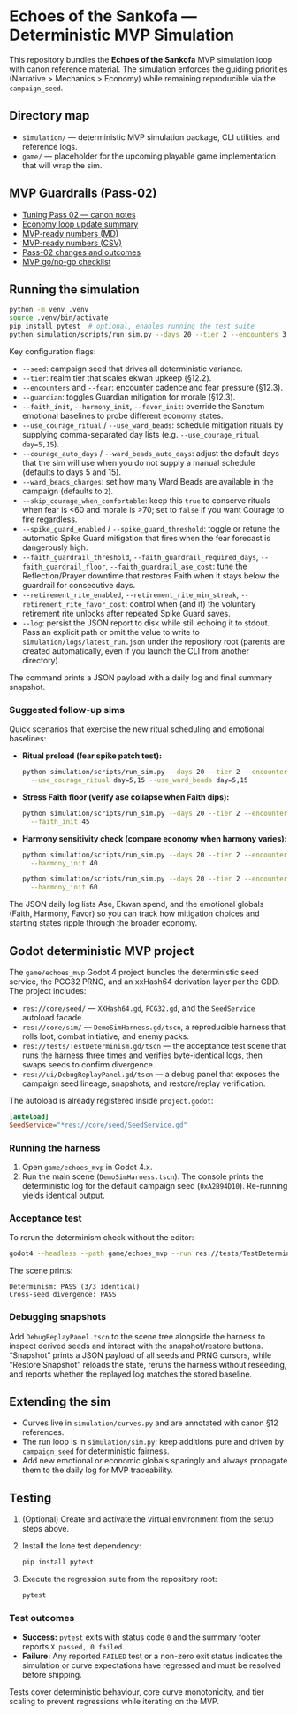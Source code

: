 # Echoes of the Sankofa — Deterministic MVP Simulation

This repository bundles the **Echoes of the Sankofa** MVP simulation loop with canon reference
material. The simulation enforces the guiding priorities (Narrative > Mechanics > Economy) while
remaining reproducible via the `campaign_seed`.

## Directory map

- `simulation/` — deterministic MVP simulation package, CLI utilities, and reference logs.
- `game/` — placeholder for the upcoming playable game implementation that will wrap the sim.

## MVP Guardrails (Pass-02)

- [Tuning Pass 02 — canon notes](docs/mvp_notes/tuning_pass_02.md)
- [Economy loop update summary](docs/simulation/economy_loop_update_summary.md)
- [MVP-ready numbers (MD)](docs/simulation/mvp_ready_numbers.md)
- [MVP-ready numbers (CSV)](docs/simulation/mvp_ready_numbers.csv)
- [Pass-02 changes and outcomes](docs/simulation/changes_and_outcomes_pass02.md)
- [MVP go/no-go checklist](docs/simulation/mvp_go_no_go_checklist.md)

## Running the simulation

```bash
python -m venv .venv
source .venv/bin/activate
pip install pytest  # optional, enables running the test suite
python simulation/scripts/run_sim.py --days 20 --tier 2 --encounters 3 --fear 6 --seed 0xA2B94D10
```

Key configuration flags:

- `--seed`: campaign seed that drives all deterministic variance.
- `--tier`: realm tier that scales ekwan upkeep (§12.2).
- `--encounters` and `--fear`: encounter cadence and fear pressure (§12.3).
- `--guardian`: toggles Guardian mitigation for morale (§12.3).
- `--faith_init`, `--harmony_init`, `--favor_init`: override the Sanctum emotional baselines to
  probe different economy states.
- `--use_courage_ritual` / `--use_ward_beads`: schedule mitigation rituals by supplying
  comma-separated day lists (e.g. `--use_courage_ritual day=5,15`).
- `--courage_auto_days` / `--ward_beads_auto_days`: adjust the default days that the sim will use
  when you do not supply a manual schedule (defaults to days 5 and 15).
- `--ward_beads_charges`: set how many Ward Beads are available in the campaign (defaults to `2`).
- `--skip_courage_when_comfortable`: keep this `true` to conserve rituals when fear is <60 and
  morale is >70; set to `false` if you want Courage to fire regardless.
- `--spike_guard_enabled` / `--spike_guard_threshold`: toggle or retune the automatic Spike Guard
  mitigation that fires when the fear forecast is dangerously high.
- `--faith_guardrail_threshold`, `--faith_guardrail_required_days`, `--faith_guardrail_floor`,
  `--faith_guardrail_ase_cost`: tune the Reflection/Prayer downtime that restores Faith when it
  stays below the guardrail for consecutive days.
- `--retirement_rite_enabled`, `--retirement_rite_min_streak`, `--retirement_rite_favor_cost`:
  control when (and if) the voluntary retirement rite unlocks after repeated Spike Guard saves.
- `--log`: persist the JSON report to disk while still echoing it to stdout. Pass an explicit path
  or omit the value to write to `simulation/logs/latest_run.json` under the repository root (parents
  are created automatically, even if you launch the CLI from another directory).

The command prints a JSON payload with a daily log and final summary snapshot.

### Suggested follow-up sims

Quick scenarios that exercise the new ritual scheduling and emotional baselines:

- **Ritual preload (fear spike patch test):**

  ```bash
  python simulation/scripts/run_sim.py --days 20 --tier 2 --encounters 3 --fear 6 --seed 0xA2B94D10 \
    --use_courage_ritual day=5,15 --use_ward_beads day=5,15
  ```

- **Stress Faith floor (verify ase collapse when Faith dips):**

  ```bash
  python simulation/scripts/run_sim.py --days 20 --tier 2 --encounters 3 --fear 6 --seed 0xA2B94D10 \
    --faith_init 45
  ```

- **Harmony sensitivity check (compare economy when harmony varies):**

  ```bash
  python simulation/scripts/run_sim.py --days 20 --tier 2 --encounters 3 --fear 6 --seed 0xA2B94D10 \
    --harmony_init 40

  python simulation/scripts/run_sim.py --days 20 --tier 2 --encounters 3 --fear 6 --seed 0xA2B94D10 \
    --harmony_init 60
  ```

The JSON daily log lists Ase, Ekwan spend, and the emotional globals (Faith, Harmony, Favor) so
you can track how mitigation choices and starting states ripple through the broader economy.



## Godot deterministic MVP project

The `game/echoes_mvp` Godot 4 project bundles the deterministic seed service, the PCG32 PRNG, and an xxHash64 derivation layer per the GDD. The project includes:

- `res://core/seed/` — `XXHash64.gd`, `PCG32.gd`, and the `SeedService` autoload facade.
- `res://core/sim/` — `DemoSimHarness.gd/tscn`, a reproducible harness that rolls loot, combat initiative, and enemy packs.
- `res://tests/TestDeterminism.gd/tscn` — the acceptance test scene that runs the harness three times and verifies byte-identical logs, then swaps seeds to confirm divergence.
- `res://ui/DebugReplayPanel.gd/tscn` — a debug panel that exposes the campaign seed lineage, snapshots, and restore/replay verification.

The autoload is already registered inside `project.godot`:

```ini
[autoload]
SeedService="*res://core/seed/SeedService.gd"
```

### Running the harness

1. Open `game/echoes_mvp` in Godot 4.x.
2. Run the main scene (`DemoSimHarness.tscn`). The console prints the deterministic log for the default campaign seed (`0xA2B94D10`). Re-running yields identical output.

### Acceptance test

To rerun the determinism check without the editor:

```bash
godot4 --headless --path game/echoes_mvp --run res://tests/TestDeterminism.tscn
```

The scene prints:

```
Determinism: PASS (3/3 identical)
Cross-seed divergence: PASS
```

### Debugging snapshots

Add `DebugReplayPanel.tscn` to the scene tree alongside the harness to inspect derived seeds and interact with the snapshot/restore buttons. “Snapshot” prints a JSON payload of all seeds and PRNG cursors, while “Restore Snapshot” reloads the state, reruns the harness without reseeding, and reports whether the replayed log matches the stored baseline.

## Extending the sim

- Curves live in `simulation/curves.py` and are annotated with canon §12 references.
- The run loop is in `simulation/sim.py`; keep additions pure and driven by `campaign_seed` for
  deterministic fairness.
- Add new emotional or economic globals sparingly and always propagate them to the daily log for
  MVP traceability.

## Testing

1. (Optional) Create and activate the virtual environment from the setup steps above.
2. Install the lone test dependency:

   ```bash
   pip install pytest
   ```

3. Execute the regression suite from the repository root:

   ```bash
   pytest
   ```

### Test outcomes

- **Success:** `pytest` exits with status code `0` and the summary footer reports `X passed, 0 failed`.
- **Failure:** Any reported `FAILED` test or a non-zero exit status indicates the simulation or curve
  expectations have regressed and must be resolved before shipping.

Tests cover deterministic behaviour, core curve monotonicity, and tier scaling to prevent
regressions while iterating on the MVP.
